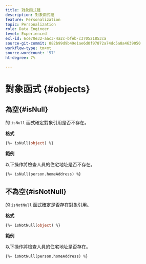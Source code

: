 ```yaml
---
title: 對象函式館
description: 對象函式館
feature: Personalization
topic: Personalization
role: Data Engineer
level: Experienced
exl-id: 6ce70e32-aac3-4a2c-bfeb-c370521853ca
source-git-commit: 882b99d9b49e1ae6d0f97872a74dc5a8a4639050
workflow-type: tm+mt
source-wordcount: '57'
ht-degree: 7%

---
```


# 對象函式 {#objects}

## 為空{#isNull}

的 `isNull` 函式確定對象引用是否不存在。

**格式**

```sql
{%= isNull(object) %}
```

**範例**

以下操作將檢查人員的住宅地址是否不存在。

```sql
{%= isNull(person.homeAddress) %}
```

## 不為空{#isNotNull}

的 `isNotNull` 函式確定是否存在對象引用。

**格式**

```sql
{%= isNotNull(object) %}
```

**範例**

以下操作將檢查人員的住宅地址是否存在。

```sql
{%= isNotNull(person.homeAddress) %}
```

